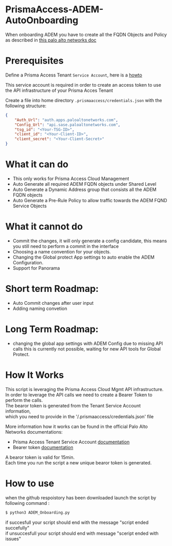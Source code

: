 # PrismaAccess-ADEM-AutoOnboarding
When onboarding ADEM you have to create all the FQDN Objects and Policy as described in [this palo alto networks doc](https://docs.paloaltonetworks.com/autonomous-dem/autonomous-dem-admin/get-started-with-adem/enable-adem-for-mobile-users/enable-adem-in-cloud-managed-pa-mu#enable-autonomous-dem-in-cloud-managed-prisma-access)

# Prerequisites

Define a Prisma Access Tenant `Service Account`, here is a [howto](https://docs.paloaltonetworks.com/common-services/identity-and-access-access-management/manage-identity-and-access/add-service-accounts)

This service account is required in order to create an access token to use the API infrastructure of your Prisma Acces Tenant

Create a file into home directory `.prismaaccess/credentials.json` with the following structure:

```json
{
    "Auth_Url": "auth.apps.paloaltonetworks.com",
    "Config_Url": "api.sase.paloaltonetworks.com",
    "tsg_id": "<Your-TSG-ID>",
    "client_id": "<Your-Client-ID>",
    "client_secret": "<Your-Client-Secret>"
}
```

# What it can do

- This only works for Prisma Access Cloud Management
- Auto Generate all required ADEM FQDN objects under Shared Level
- Auto Generate a Dynamic Address group that consists all the ADEM FQDN objects
- Auto Generate a Pre-Rule Policy to allow traffic towards the ADEM FQND Service Objects

# What it cannot do

- Commit the changes, it will only generate a config candidate, this means you still need to perform a commit in the interface
- Choosing a name convention for your objects.
- Changing the Global protect App settings to auto enable the ADEM Configuration.
- Support for Panorama

# Short term Roadmap:

- Auto Commit changes after user input 
- Adding naming convetion

# Long Term Roadmap:

- changing the global app settings with ADEM Config 
due to missing API calls this is currently not possible, waiting for new API tools for Global Protect.

# How It Works
This script is leveraging the Prisma Access Cloud Mgmt API infrastructure.<br>
In order to leverage the API calls we need to create a Bearer Token to perform the calls.<br>
The bearor token is generated from the Tenant Service Account information,<br>which you need to provide in the '/.prismaaccess/credentials.json' file<br>

More information how it works can be found in the official Palo Alto Networks documentations:
- Prisma Access Tenant Service Account [documentation](https://pan.dev/sase/docs/getstarted/)
- Bearer token [documentation](https://pan.dev/sase/docs/access-tokens/)

A bearor token is valid for 15min.<br>
Each time you run the script a new unique bearor token is generated.<br>

# How to use
when the github respoistory has been downloaded launch the script by following command :
```bash
$ python3 ADEM_Onboarding.py
```
if succesfull your script should end with the message "script ended succefully"<br>
if unsuccesfull your script should end with message "sceript ended with issues"
